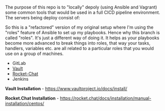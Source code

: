 The purpose of this repo is to "locally" depoly (using Ansible and Vagrant) some common tools that would be used in a full CICD pipeline environment. The servers being deploy consist of:

So this is a "refactored" version of my original setup where I'm using the "roles" feature of Ansible to set up my playbooks. Hence why this branch is called "roles". It's just a different way of doing it. It helps as your playbooks become more advanced to break things into roles, that way your tasks, handlers, variables etc. are all related to a particular roles that you would use on a group of machines.

* GitLab
* [Vault](https://www.vaultproject.io/docs/install/)
* [Rocket-Chat](https://rocket.chat/docs/installation/manual-installation/centos/)
* Jenkins


**Vault Installation** - https://www.vaultproject.io/docs/install/

**Rocket.Chat Installation** - https://rocket.chat/docs/installation/manual-installation/centos/
